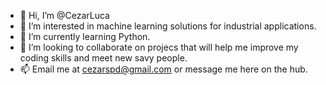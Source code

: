 - 👋 Hi, I’m @CezarLuca
- 👀 I’m interested in machine learning solutions for industrial applications.
- 🌱 I’m currently learning Python.
- 💞️ I’m looking to collaborate on projecs that will help me improve my coding skills and meet new savy people.
- 📫 Email me at cezarspd@gmail.com or message me here on the hub.

<!---
CezarLuca/CezarLuca is a ✨ special ✨ repository because its `README.md` (this file) appears on your GitHub profile.
You can click the Preview link to take a look at your changes.
--->
